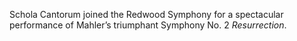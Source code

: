 Schola Cantorum joined the Redwood Symphony for a spectacular performance of
Mahler&rsquo;s triumphant Symphony No. 2 _Resurrection_.

